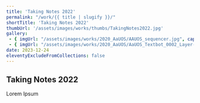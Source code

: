 ```yaml
---
title: 'Taking Notes 2022'
permalink: "/work/{{ title | slugify }}/"
shortTitle: 'Taking Notes 2022'
thumbUrl: '/assets/images/works/thumbs/TakingNotes2022.jpg'
gallery:
 - { imgUrl: "/assets/images/works/2020_AaUOS/AAUOS_sequencer.jpg", caption: "" }
 - { imgUrl: "/assets/images/works/2020_AaUOS/AaUOS_Textbot_0002_Layer-20.jpg", caption: "" }
date: 2023-12-24
eleventyExcludeFromCollections: false
---
```



<div class="Grid Grid--gutters Grid--full large-Grid--fit">
  <div class="Grid-cell">
    <div class='headerGroup'>
      <h2>Taking Notes 2022</h2>
      <p>Lorem Ipsum</p>
    </div>
  </div>
</div>